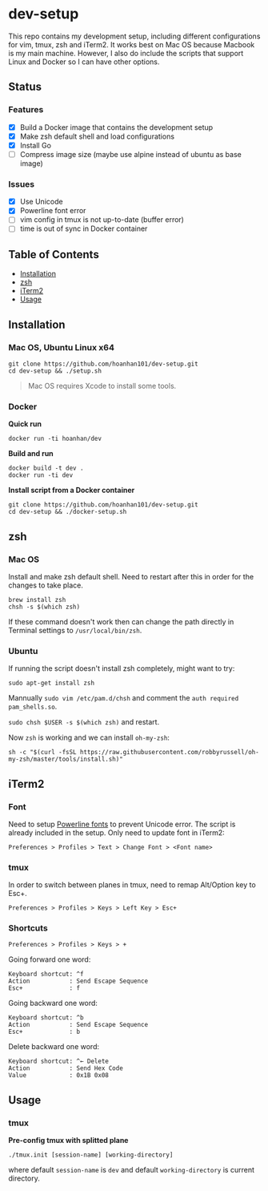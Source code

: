 # dev-setup

This repo contains my development setup, including different configurations for vim, tmux, zsh 
and iTerm2. It works best on Mac OS because Macbook is my main machine. However, I also do include 
the scripts that support Linux and Docker so I can have other options.

## Status

### Features

- [x] Build a Docker image that contains the development setup
- [x] Make zsh default shell and load configurations
- [x] Install Go
- [ ] Compress image size (maybe use alpine instead of ubuntu as base image)

### Issues

- [x] Use Unicode
- [x] Powerline font error
- [ ] vim config in tmux is not up-to-date (buffer error)
- [ ] time is out of sync in Docker container 

## Table of Contents

- [Installation](#installation)
- [zsh](#zsh)
- [iTerm2](#iterm2)
- [Usage](#usage)

## Installation 

### Mac OS, Ubuntu Linux x64

```
git clone https://github.com/hoanhan101/dev-setup.git
cd dev-setup && ./setup.sh
```

> Mac OS requires Xcode to install some tools.

### Docker

**Quick run**

```
docker run -ti hoanhan/dev
```

**Build and run**

```
docker build -t dev .
docker run -ti dev
```

**Install script from a Docker container**

```
git clone https://github.com/hoanhan101/dev-setup.git
cd dev-setup && ./docker-setup.sh
```

## zsh

### Mac OS

Install and make zsh default shell. Need to restart after this in order for the changes to take place.

```
brew install zsh
chsh -s $(which zsh)
```

If these command doesn't work then can change the path directly in Terminal settings to `/usr/local/bin/zsh`.

### Ubuntu

If running the script doesn't install zsh completely, might want to try:

```
sudo apt-get install zsh
```

Mannually `sudo vim /etc/pam.d/chsh` and comment the `auth required pam_shells.so`.

`sudo chsh $USER -s $(which zsh)` and restart.

Now `zsh` is working and we can install `oh-my-zsh`:

```
sh -c "$(curl -fsSL https://raw.githubusercontent.com/robbyrussell/oh-my-zsh/master/tools/install.sh)"
```

## iTerm2

### Font

Need to setup [Powerline fonts](https://github.com/powerline/fonts) to prevent Unicode error.
The script is already included in the setup. Only need to update font in iTerm2:

```
Preferences > Profiles > Text > Change Font > <Font name>
```

### tmux

In order to switch between planes in tmux, need to remap Alt/Option key to Esc+.

```
Preferences > Profiles > Keys > Left Key > Esc+
```

### Shortcuts

```
Preferences > Profiles > Keys > +
```

Going forward one word:

```
Keyboard shortcut: ^f
Action           : Send Escape Sequence
Esc+             : f
```

Going backward one word:

```
Keyboard shortcut: ^b
Action           : Send Escape Sequence
Esc+             : b
```

Delete backward one word:

```
Keyboard shortcut: ^← Delete
Action           : Send Hex Code 
Value            : 0x1B 0x08
```

## Usage

### tmux

**Pre-config tmux with splitted plane**

```
./tmux.init [session-name] [working-directory]
```
where default `session-name` is `dev` and default `working-directory` is current directory.
